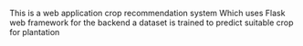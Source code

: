 This is a web application crop recommendation system
Which uses Flask web framework for the backend
a dataset is trained to predict suitable crop for plantation
